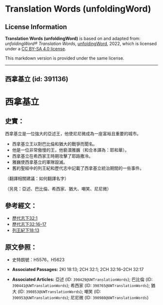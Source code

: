 # Translation Words (unfoldingWord)

## License Information

**Translation Words (unfoldingWord)** is based on and adapted from: _unfoldingWord® Translation Words_, [unfoldingWord](https://unfoldingword.org/utw), 2022, which is licensed under a [CC BY-SA 4.0 license](https://creativecommons.org/licenses/by-sa/4.0/legalcode.en).

This markdown version is provided under the same license.



--------------------------------

## 西拿基立 (id: 391136)

西拿基立
====

史實：
---

西拿基立是一位強大的亞述王，他使尼尼微成為一座富裕且重要的城市。

* 西拿基立王以對巴比倫和猶大的戰爭而聞名。
* 他是一位非常傲慢的王，他褻瀆雅巍（和合本譯為：耶和華）。
* 西拿基立在希西家王時期攻擊了耶路撒冷。
* 雅巍使西拿基立的軍隊毀滅。
* 舊約聖經中的列王紀和歷代志中記載了西拿基立統治期間的一些事件。

（翻譯相關建議：如何翻譯名字）

（另見：亞述、巴比倫、希西家、猶大、嘲笑、尼尼微）

參考經文：
-----

* [歷代志下32:1](https://ref.ly/2Chr32:1)
* [歷代志下32:16–17](https://ref.ly/2Chr32:16-2Chr32:17)
* [列王紀下18:13](https://ref.ly/2Kgs18:13)

原文參照：
-----

* 史特朗號：H5576，H5623

* **Associated Passages:** 2KI 18:13; 2CH 32:1; 2CH 32:16–2CH 32:17
* **Associated Articles:** 亞述 (ID: `390429@UWTranslationWords`); 巴比倫 (ID: `390441@UWTranslationWords`); 希西家 (ID: `390765@UWTranslationWords`); 猶大 (ID: `390853@UWTranslationWords`); 嘲笑 (ID: `390953@UWTranslationWords`); 尼尼微 (ID: `390980@UWTranslationWords`)

